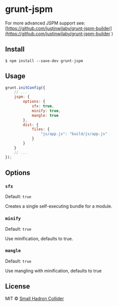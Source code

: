 # grunt-jspm

For more advanced JSPM support see: [https://github.com/justinwilaby/grunt-jspm-builder](https://github.com/justinwilaby/grunt-jspm-builder )

## Install

```
$ npm install --save-dev grunt-jspm
```

## Usage

```js
grunt.initConfig({
    // ...
	jspm: {
		options: {
			sfx: true,
            minify: true,
            mangle: true
		},
		dist: {
			files: {
				"js/app.js": "build/js/app.js"
			}
		}
	}
    // ...
});
```

## Options

### `sfx`

Default: `true`

Creates a single self-executing bundle for a module.


### `minify`

Default: `true`

Use minification, defaults to true.


### `mangle`

Default: `true`

Use mangling with minification, defaults to true


## License

MIT © [Small Hadron Collider](http://smallhadroncollider.com)
